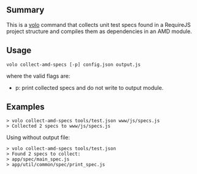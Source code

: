 ## Summary

This is a [volo](https://github.com/volojs/volo) command that collects unit test
specs found in a RequireJS project structure and compiles them as dependencies
in an AMD module.

## Usage

    volo collect-amd-specs [-p] config.json output.js

where the valid flags are:

* p: print collected specs and do not write to output module.

## Examples

    > volo collect-amd-specs tools/test.json www/js/specs.js
    > Collected 2 specs to www/js/specs.js

Using without output file:

    > volo collect-amd-specs tools/test.json
    > Found 2 specs to collect:
    > app/spec/main_spec.js
    > app/util/common/spec/print_spec.js

